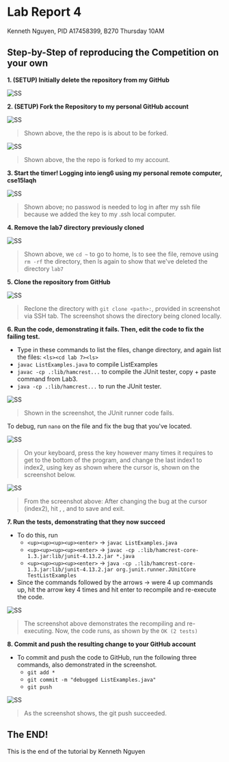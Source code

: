 # Lab Report 4
Kenneth Nguyen, PID A17458399, B270 Thursday 10AM

## Step-by-Step of reproducing the Competition on your own

**1. (SETUP) Initially delete the repository from my GitHub**

![SS](1.jpg)

**2. (SETUP) Fork the Repository to my personal GitHub account**

![SS](2.jpg)
> Shown above, the the repo is is about to be forked.

![SS](3.jpg)
> Shown above, the the repo is forked to my account.

**3. Start the timer! Logging into ieng6 using my personal remote computer, cse15laqh**

![SS](4.jpg)
> Shown above; no passwod is needed to log in after my ssh file because we added the key to my .ssh local computer.

**4. Remove the lab7 directory previously cloned**

![SS](5.jpg)
> Shown above, we `cd ~` to go to home, ls to see the file, remove using `rm -rf` the directory, then ls again to show that we've deleted the directory `lab7`

**5. Clone the repository from GitHub**

![SS](6.jpg)
> Reclone the directory with `git clone <path>:`, <path> provided in screenshot via SSH tab. The screenshot shows the directory being cloned locally.

**6. Run the code, demonstrating it fails. Then, edit the code to fix the failing test.**

- Type in these commands to list the files, change directory, and again list the files:
`<ls><cd lab 7><ls>`
- `javac ListExamples.java` to compile ListExamples
- `javac -cp .:lib/hamcrest...` to compile the JUnit tester, copy + paste command from Lab3.
- `java -cp .:lib/hamcrest...` to run the JUnit tester.

![SS](7.jpg)
> Shown in the screenshot, the JUnit runner code fails.

To debug, run `nano` on the file and fix the bug that you've located.

![SS](8.jpg)

> On your keyboard, press the <down-arrow> key however many times it requires to get to the bottom of the program, and change the last index1 to index2, using <right-arrow> key as shown where the cursor is, shown on the screenshot below.

![SS](9.jpg)

> From the screenshot above: After changing the bug at the cursor (index2), hit <CTRL-O>, <ENTER>, and <CTRL-X> to save and exit.

**7. Run the tests, demonstrating that they now succeed**
- To do this, run
  - `<up><up><up><up><enter>` → `javac ListExamples.java`
  - `<up><up><up><up><enter>` → `javac -cp .:lib/hamcrest-core-1.3.jar:lib/junit-4.13.2.jar *.java`
  - `<up><up><up><up><enter>` → `java -cp .:lib/hamcrest-core-1.3.jar:lib/junit-4.13.2.jar org.junit.runner.JUnitCore TestListExamples`
- Since the commands followed by the arrows → were 4 up commands up, hit the <up> arrow key 4 times and hit enter to recompile and re-execute the code.

  
![SS](10.jpg)

> The screenshot above demonstrates the recompiling and re-executing. Now, the code runs, as shown by the `OK (2 tests)`

**8. Commit and push the resulting change to your GitHub account**
- To commit and push the code to GitHub, run the following three commands, also demonstrated in the screenshot.
  - `git add *`
  - `git commit -m "debugged ListExamples.java"`
  - `git push`
  
![SS](11.jpg)
> As the screenshot shows, the git push succeeded.

## The END!
This is the end of the tutorial by Kenneth Nguyen
